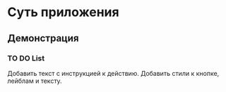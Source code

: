 # Суть приложения

## Демонстрация

### TO DO List

Добавить текст с инструкцией к действию.
Добавить стили к кнопке, лейблам и тексту.